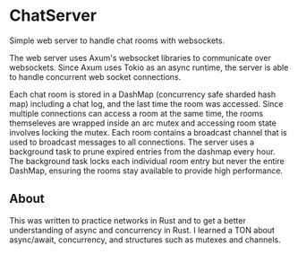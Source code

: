 # ChatServer
Simple web server to handle chat rooms with websockets. 

The web server uses Axum's websocket libraries to communicate over websockets. Since Axum uses Tokio as an async runtime, the server is able to handle concurrent web socket connections. 

Each chat room is stored in a DashMap (concurrency safe sharded hash map) including a chat log, and the last time the room was accessed. Since multiple connections can access a room at the same time, the rooms themseleves are wrapped inside an arc mutex and accessing room state involves locking the mutex. Each room contains a broadcast channel that is used to broadcast messages to all connections. The server uses a background task to prune expired entries from the dashmap every hour. The background task locks each individual room entry but never the entire DashMap, ensuring the rooms stay available to provide high performance.

## About
This was written to practice networks in Rust and to get a better understanding of async and concurrency in Rust. I learned a TON about async/await, concurrency, and structures such as mutexes and channels.
